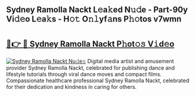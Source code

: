 ## Sydney Ramolla Nackt L𝚎a𝚔ed N𝚞𝚍e - Part-90y Vi𝚍𝚎o L𝚎a𝚔s - H𝚘𝚝 O𝚗𝚕yf𝚊ns P𝚑𝚘tos v7wmn

# <h2><a href="http://kf42zx5.oniu.top/?m=Sydney+Ramolla+Nackt">🔗👉 🔴 Sydney Ramolla Nackt P𝚑ot𝚘𝚜 V𝚒d𝚎o</a></h2>

[![Sydney Ramolla Nackt Nu𝚍e𝚜](https://i.imgur.com/0qMVB7G.gif)](http://kf42zx5.oniu.top/?m=Sydney+Ramolla+Nackt)
Digital media artist and amusement provider Sydney Ramolla Nackt, celebrated for publishing dance and lifestyle tutorials through viral dance moves and compact films. Compassionate healthcare professional Sydney Ramolla Nackt, celebrated for their dedication and kindness in caring for others.  
